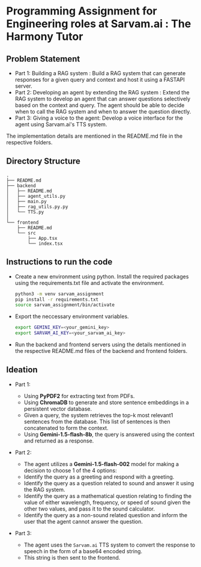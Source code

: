 # Programming Assignment for Engineering roles at Sarvam.ai : The Harmony Tutor
## Problem Statement
- Part 1: Building a RAG system : Build a RAG system that can generate responses for a given query and context and host it using a FASTAPI server.
- Part 2: Developing an agent by extending the RAG system : Extend the RAG system to develop an agent that can answer questions selectively based on the context and query. The agent should be able to decide when to call the RAG system and when to answer the question directly.
- Part 3: Giving a voice to the agent: Develop a voice interface for the agent using Sarvam.ai's TTS system.

The implementation details are mentioned in the README.md file in the respective folders.

## Directory Structure
```
.
├── README.md
├── backend
│   ├── README.md
│   ├── agent_utils.py
│   ├── main.py
│   ├── rag_utils.py.py
│   └── TTS.py
│
└── frontend
    ├── README.md
    └── src
        ├── App.tsx
        └── index.tsx 
```

## Instructions to run the code
- Create a new environment using python. Install the required packages using the requirements.txt file and activate the environment.
    ```bash
    python3 -m venv sarvam_assignment
    pip install -r requirements.txt
    source sarvam_assignment/bin/activate
    ```

- Export the neccessary environment variables.
    ```bash
    export GEMINI_KEY=<your_gemini_key>
    export SARVAM_AI_KEY=<your_sarvam_ai_key>
    ```

- Run the backend and frontend servers using the details mentioned in the respective README.md files of the backend and frontend folders.
    
## Ideation
- Part 1: 
    * Using **PyPDF2** for extracting text from PDFs.
    * Using **ChromaDB** to generate and store sentence embeddings in a persistent vector database.
    * Given a query, the system retrieves the top-k most relevant1 sentences from the database. This list of sentences is then concatenated to form the context.
    * Using **Gemini-1.5-flash-8b**, the query is answered using the context and returned as a response.

- Part 2:
    * The agent utilizes a **Gemini-1.5-flash-002** model for making a decision to choose 1 of the 4 options:
    * Identify the query as a greeting and respond with a greeting.
    * Identify the query as a question related to sound and answer it using the RAG system.
    * Identify the query as a mathematical question relating to finding the value of either wavelength, frequency, or speed of sound given the other two values, and pass it to the sound calculator.
    * Identify the query as a non-sound related question and inform the user that the agent cannot answer the question.

- Part 3:
    * The agent uses the `Sarvam.ai` TTS system to convert the response to speech in the form of a base64 encoded string.
    * This string is then sent to the frontend.

